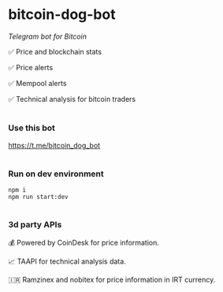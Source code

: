 # bitcoin-dog-bot
*Telegram bot for Bitcoin* 

✅ Price and blockchain stats

✅ Price alerts

✅ Mempool alerts

✅ Technical analysis for bitcoin traders

#

### Use this bot
https://t.me/bitcoin_dog_bot

#
### Run on dev environment
```
npm i
npm run start:dev
```

# 
### 3d party APIs
💰 Powered by CoinDesk for price information.

📈 TAAPI for technical analysis data.

🇮🇷 Ramzinex and nobitex for price information in IRT currency.
